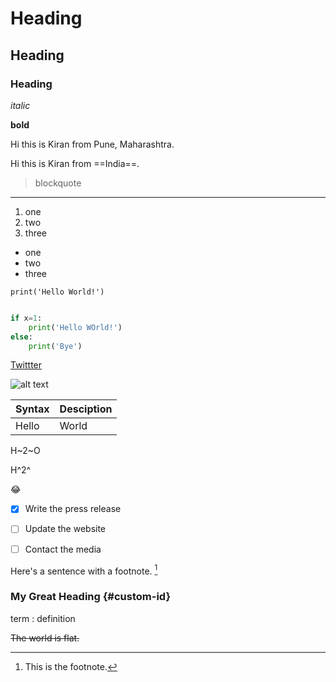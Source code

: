# Heading
## Heading
### Heading

*italic*

**bold**

Hi this is Kiran from Pune, Maharashtra.

Hi this is Kiran from ==India==.

> blockquote

---

1. one
2. two
3. three

- one
- two
- three

`print('Hello World!')`

```python

if x=1:
    print('Hello WOrld!')
else:
    print('Bye')

```


[Twittter](https://www.twitter.com)

![alt text](image.jpg)


| Syntax | Desciption |
| --- | --- |
| Hello | World |



H~2~O

H^2^

:joy:

- [x] Write the press release
- [ ] Update the website
- [ ] Contact the media


Here's a sentence with a footnote. [^1]

[^1]: This is the footnote.

### My Great Heading {#custom-id}

term
: definition

~~The world is flat.~~



